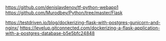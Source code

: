 https://github.com/denislavdenov/tf-python-webapp1
https://github.com/Murodbey/Python/tree/master/Flask

https://testdriven.io/blog/dockerizing-flask-with-postgres-gunicorn-and-nginx/
https://levelup.gitconnected.com/dockerizing-a-flask-application-with-a-postgres-database-b5e5bfc24848